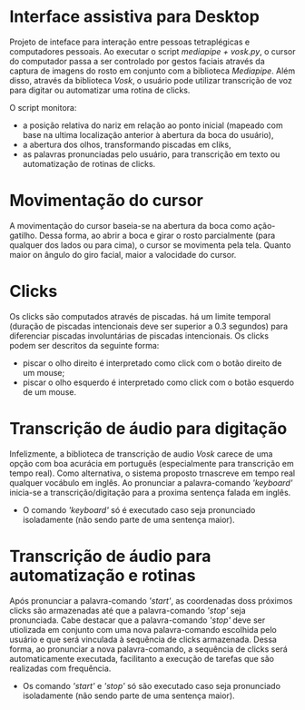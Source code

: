 # Interface assistiva para Desktop
Projeto de inteface para interação entre pessoas tetraplégicas e computadores pessoais. Ao executar o script _mediapipe + vosk.py_,  o cursor do computador passa a ser controlado por gestos faciais através da captura de imagens do rosto em conjunto com a biblioteca _Mediapipe_. Além disso, através da biblioteca _Vosk_, o usuário pode utilizar transcrição de voz para digitar ou automatizar uma rotina de clicks. 


O script monitora:
- a posição relativa do nariz em relação ao ponto inicial (mapeado com base na ultima localização anterior à abertura da boca do usuário),
- a abertura dos olhos, transformando piscadas em cliks,
- as palavras pronunciadas pelo usuário, para transcrição em texto ou automatização de rotinas de clicks.


# Movimentação do cursor

A movimentação do cursor baseia-se na abertura da boca como ação-gatilho. Dessa forma, ao abrir a boca e girar o rosto parcialmente (para qualquer dos lados ou para cima), o cursor se movimenta pela tela. Quanto maior on ângulo do giro facial, maior a valocidade do cursor.


# Clicks

Os clicks são computados através de piscadas. há um limite temporal (duração de piscadas intencionais deve ser superior a 0.3 segundos) para  diferenciar piscadas involuntárias de piscadas intencionais. Os clicks podem ser descritos da seguinte forma:
- piscar o olho direito é interpretado como click com o botão direito de um mouse;
- piscar o olho esquerdo é interpretado como click com o botão esquerdo de um mouse.

# Transcrição de áudio para digitação

Infelizmente, a biblioteca de transcrição de audio _Vosk_ carece de uma opção com boa acurácia em português (especialmente para transcrição em tempo real). Como alternativa, o sistema proposto trnascreve em tempo real qualquer vocábulo em inglês. Ao pronunciar a palavra-comando _'keyboard'_ inicia-se a transcrição/digitação para a proxima sentença falada em inglês.
- O comando _'keyboard'_ só é executado caso seja pronunciado isoladamente (não sendo parte de uma sentença maior).

# Transcrição de áudio para automatização e rotinas

Após pronunciar a palavra-comando _'start'_, as coordenadas doss próximos clicks são armazenadas até que a  palavra-comando _'stop'_ seja pronunciada.
Cabe destacar que a palavra-comando _'stop'_ deve ser utiolizada em conjunto com uma nova palavra-comando escolhida pelo usuário e que será vinculada à sequência de clicks armazenada.
Dessa forma, ao pronunciar a nova palavra-comando, a sequência de clicks será automaticamente executada, facilitanto a execução de tarefas que são realizadas com frequência.

- Os comando _'start'_ e _'stop'_ só são executado caso seja pronunciado isoladamente (não sendo parte de uma sentença maior).


